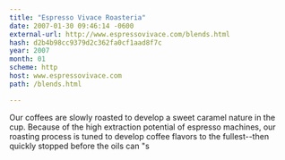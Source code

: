 ```yaml
---
title: "Espresso Vivace Roasteria"
date: 2007-01-30 09:46:14 -0600
external-url: http://www.espressovivace.com/blends.html
hash: d2b4b98cc9379d2c362fa0cf1aad8f7c
year: 2007
month: 01
scheme: http
host: www.espressovivace.com
path: /blends.html

---
```


Our coffees are slowly roasted to develop a sweet caramel nature in the cup. Because of the high extraction potential of espresso machines, our roasting process is tuned to develop coffee flavors to the fullest--then quickly stopped before the oils can "s
